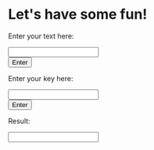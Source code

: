 <html>
<head>
</head>
<body>

<h1>Let's have some fun!</h1>
<p>Enter your text here:</p>
<form action="/action_page.php">
<input type="text" name="FirstName" value=""><br>
<input type="submit" value="Enter">

<p>Enter your key here:</p>
<form action="/action_page.php">
<input type="text" name="FirstName" value=""><br>
<input type="submit" value="Enter">

<p>Result:</p>
<form action="/action_page.php">
<input type="text" name="FirstName" value=""><br>

</body>
</html>
